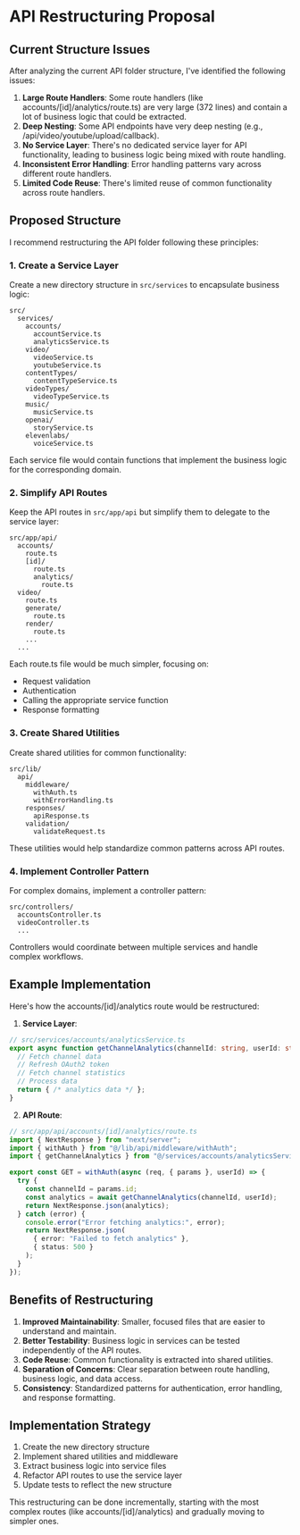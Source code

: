 # API Restructuring Proposal

## Current Structure Issues
After analyzing the current API folder structure, I've identified the following issues:

1. **Large Route Handlers**: Some route handlers (like accounts/[id]/analytics/route.ts) are very large (372 lines) and contain a lot of business logic that could be extracted.
2. **Deep Nesting**: Some API endpoints have very deep nesting (e.g., /api/video/youtube/upload/callback).
3. **No Service Layer**: There's no dedicated service layer for API functionality, leading to business logic being mixed with route handling.
4. **Inconsistent Error Handling**: Error handling patterns vary across different route handlers.
5. **Limited Code Reuse**: There's limited reuse of common functionality across route handlers.

## Proposed Structure

I recommend restructuring the API folder following these principles:

### 1. Create a Service Layer

Create a new directory structure in `src/services` to encapsulate business logic:

```
src/
  services/
    accounts/
      accountService.ts
      analyticsService.ts
    video/
      videoService.ts
      youtubeService.ts
    contentTypes/
      contentTypeService.ts
    videoTypes/
      videoTypeService.ts
    music/
      musicService.ts
    openai/
      storyService.ts
    elevenlabs/
      voiceService.ts
```

Each service file would contain functions that implement the business logic for the corresponding domain.

### 2. Simplify API Routes

Keep the API routes in `src/app/api` but simplify them to delegate to the service layer:

```
src/app/api/
  accounts/
    route.ts
    [id]/
      route.ts
      analytics/
        route.ts
  video/
    route.ts
    generate/
      route.ts
    render/
      route.ts
    ...
  ...
```

Each route.ts file would be much simpler, focusing on:
- Request validation
- Authentication
- Calling the appropriate service function
- Response formatting

### 3. Create Shared Utilities

Create shared utilities for common functionality:

```
src/lib/
  api/
    middleware/
      withAuth.ts
      withErrorHandling.ts
    responses/
      apiResponse.ts
    validation/
      validateRequest.ts
```

These utilities would help standardize common patterns across API routes.

### 4. Implement Controller Pattern

For complex domains, implement a controller pattern:

```
src/controllers/
  accountsController.ts
  videoController.ts
  ...
```

Controllers would coordinate between multiple services and handle complex workflows.

## Example Implementation

Here's how the accounts/[id]/analytics route would be restructured:

1. **Service Layer**:
```typescript
// src/services/accounts/analyticsService.ts
export async function getChannelAnalytics(channelId: string, userId: string) {
  // Fetch channel data
  // Refresh OAuth2 token
  // Fetch channel statistics
  // Process data
  return { /* analytics data */ };
}
```

2. **API Route**:
```typescript
// src/app/api/accounts/[id]/analytics/route.ts
import { NextResponse } from "next/server";
import { withAuth } from "@/lib/api/middleware/withAuth";
import { getChannelAnalytics } from "@/services/accounts/analyticsService";

export const GET = withAuth(async (req, { params }, userId) => {
  try {
    const channelId = params.id;
    const analytics = await getChannelAnalytics(channelId, userId);
    return NextResponse.json(analytics);
  } catch (error) {
    console.error("Error fetching analytics:", error);
    return NextResponse.json(
      { error: "Failed to fetch analytics" },
      { status: 500 }
    );
  }
});
```

## Benefits of Restructuring

1. **Improved Maintainability**: Smaller, focused files that are easier to understand and maintain.
2. **Better Testability**: Business logic in services can be tested independently of the API routes.
3. **Code Reuse**: Common functionality is extracted into shared utilities.
4. **Separation of Concerns**: Clear separation between route handling, business logic, and data access.
5. **Consistency**: Standardized patterns for authentication, error handling, and response formatting.

## Implementation Strategy

1. Create the new directory structure
2. Implement shared utilities and middleware
3. Extract business logic into service files
4. Refactor API routes to use the service layer
5. Update tests to reflect the new structure

This restructuring can be done incrementally, starting with the most complex routes (like accounts/[id]/analytics) and gradually moving to simpler ones.